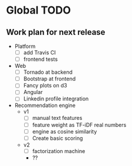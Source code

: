 # Global TODO

## Work plan for next release 

- Platform
  - [ ] add Travis CI
  - [ ] frontend tests 
  
- Web
  - [ ] Tornado at backend
  - [ ] Bootstrap at frontend
  - [ ] Fancy plots on d3
  - [ ] Angular 
  - [ ] Linkedin profile integration 
- Recommendation engine
  - v1
    - [ ] manual text features
    - [ ] feature weight as TF-iDF real numbers
    - [ ] engine as cosine similarity
    - [ ] Create basic scoring
  - v2
    - [ ] factorization machine
    - ??
